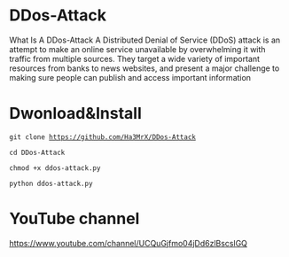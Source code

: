 # DDos-Attack

What Is A DDos-Attack
A Distributed Denial of Service (DDoS) attack is an attempt to make an online service unavailable
by overwhelming it with traffic from multiple sources. They target a wide variety of important resources from banks to news websites, and present a major challenge to making sure people can publish and access important information

# Dwonload&Install

<code>git clone https://github.com/Ha3MrX/DDos-Attack</code>

<code>cd DDos-Attack</code>

<code>chmod +x ddos-attack.py</code>

<code>python ddos-attack.py</code>

# YouTube channel
https://www.youtube.com/channel/UCQuGjfmo04jDd6zlBscslGQ
